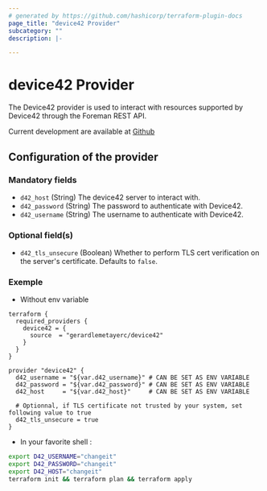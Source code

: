```yaml
---
# generated by https://github.com/hashicorp/terraform-plugin-docs
page_title: "device42 Provider"
subcategory: ""
description: |-

---
```


# device42 Provider

The Device42 provider is used to interact with resources supported by Device42 through the Foreman REST API.

Current development are available at [Github](https://github.com/gerardlemetayerc/terraform-provider-device42)

## Configuration of the provider

### Mandatory fields

- `d42_host` (String) The device42 server to interact with.
- `d42_password` (String) The password to authenticate with Device42.
- `d42_username` (String) The username to authenticate with Device42.

### Optional field(s)
- `d42_tls_unsecure` (Boolean) Whether to perform TLS cert verification on the server's certificate. Defaults to `false`.

### Exemple

* Without env variable

```hcl
terraform {
  required_providers {
    device42 = {
      source  = "gerardlemetayerc/device42"
    }
  }
}

provider "device42" {
  d42_username = "${var.d42_username}" # CAN BE SET AS ENV VARIABLE
  d42_password = "${var.d42_password}" # CAN BE SET AS ENV VARIABLE
  d42_host     = "${var.d42_host}"     # CAN BE SET AS ENV VARIABLE

  # Optionnal, if TLS certificate not trusted by your system, set following value to true
  d42_tls_unsecure = true
}
```

* In your favorite shell :
```bash
export D42_USERNAME="changeit"
export D42_PASSWORD="changeit"
export D42_HOST="changeit"
terraform init && terraform plan && terraform apply
```


